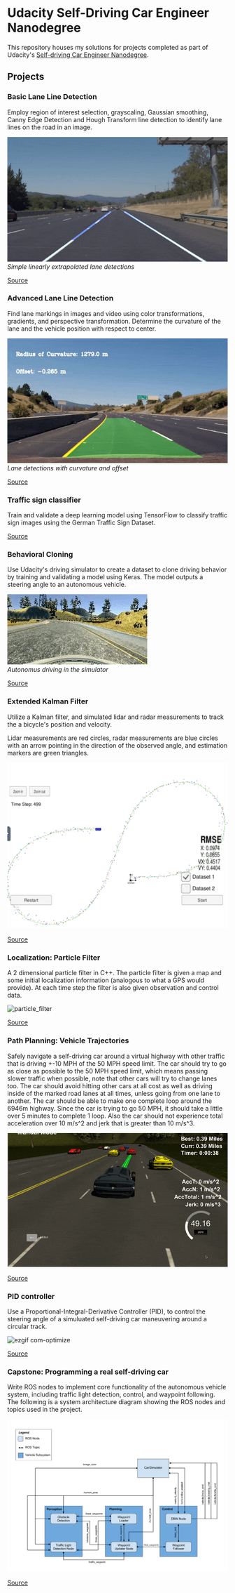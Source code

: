 # Udacity Self-Driving Car Engineer Nanodegree

This repository houses my solutions for projects completed as part of Udacity's [Self-driving Car Engineer Nanodegree](https://www.udacity.com/course/self-driving-car-engineer-nanodegree--nd013).


## Projects

### Basic Lane Line Detection
Employ region of interest selection, grayscaling, Gaussian smoothing, Canny Edge Detection and Hough Transform line detection to identify lane lines on the road in an image.

![example](https://github.com/davidxnhu/Self-Driving-Car-Engineer-Nanodegree/blob/main/Images/P1.gif)  
_Simple linearly extrapolated lane detections_

[Source](https://github.com/davidxnhu/Self-Driving-Car-Engineer-Nanodegree/tree/main/P1%20LaneLines)


### Advanced Lane Line Detection
Find lane markings in images and video using color transformations, gradients, and perspective transformation. Determine the curvature of the lane and the vehicle position with respect to center.

![example](./Images/P2.gif)  
_Lane detections with curvature and offset_

[Source](https://github.com/davidxnhu/Self-Driving-Car-Engineer-Nanodegree/tree/main/P2%20Advanced-Lane-Lines)

### Traffic sign classifier
Train and validate a deep learning model using TensorFlow to classify traffic sign images using the German Traffic Sign Dataset.

[Source](https://github.com/davidxnhu/Self-Driving-Car-Engineer-Nanodegree/tree/main/P3%20Traffic-Sign-Classifier)  

### Behavioral Cloning
Use Udacity's driving simulator to create a dataset to clone driving behavior by training and validating a model using Keras. The model outputs a steering angle to an autonomous vehicle.

![example](https://github.com/davidxnhu/Self-Driving-Car-Engineer-Nanodegree/blob/main/Images/P4.gif)  
_Autonomus driving in the simulator_  

[Source](https://github.com/davidxnhu/Self-Driving-Car-Engineer-Nanodegree/tree/main/P4%20Behavioral-Cloning)

### Extended Kalman Filter
Utilize a Kalman filter, and simulated lidar and radar measurements to track the a bicycle's position and velocity.  

Lidar measurements are red circles, radar measurements are blue circles with an arrow pointing in the direction of the observed angle, and estimation markers are green triangles.

<img width="794" alt="dataset_1" src="https://github.com/davidxnhu/Self-Driving-Car-Engineer-Nanodegree/blob/main/Images/P5.png">  


[Source](https://github.com/davidxnhu/Self-Driving-Car-Engineer-Nanodegree/tree/main/P5%20Extended-Kalman-Filter)

### Localization: Particle Filter

A 2 dimensional particle filter in C++. The particle filter is given a map and some initial localization information (analogous to what a GPS would provide). At each time step the filter is also given observation and control data.

![particle_filter](https://github.com/davidxnhu/Self-Driving-Car-Engineer-Nanodegree/blob/main/Images/P6.gif)

[Source](https://github.com/davidxnhu/Self-Driving-Car-Engineer-Nanodegree/tree/main/P6%20Kidnapped-Vehicle)

### Path Planning: Vehicle Trajectories

Safely navigate a self-driving car around a virtual highway with other traffic that is driving +-10 MPH of the 50 MPH speed limit. The car should try to go as close as possible to the 50 MPH speed limit, which means passing slower traffic when possible, note that other cars will try to change lanes too. The car should avoid hitting other cars at all cost as well as driving inside of the marked road lanes at all times, unless going from one lane to another. The car should be able to make one complete loop around the 6946m highway. Since the car is trying to go 50 MPH, it should take a little over 5 minutes to complete 1 loop. Also the car should not experience total acceleration over 10 m/s^2 and jerk that is greater than 10 m/s^3.

![path_planning](https://github.com/davidxnhu/Self-Driving-Car-Engineer-Nanodegree/blob/main/Images/P7.gif)

[Source](https://github.com/davidxnhu/Self-Driving-Car-Engineer-Nanodegree/tree/main/P7%20Path-Planning)

### PID controller

Use a Proportional-Integral-Derivative Controller (PID), to control the steering angle of a simuluated self-driving car maneuvering around a circular track.

![ezgif com-optimize](https://github.com/davidxnhu/Self-Driving-Car-Engineer-Nanodegree/blob/main/Images/P8.gif)

[Source](https://github.com/davidxnhu/Self-Driving-Car-Engineer-Nanodegree/tree/main/P8%20PID%20controller)

### Capstone: Programming a real self-driving car

Write ROS nodes to implement core functionality of the autonomous vehicle system, including traffic light detection, control, and waypoint following. The following is a system architecture diagram showing the ROS nodes and topics used in the project.


![final-project-ros-graph-v2](https://github.com/davidxnhu/Self-Driving-Car-Engineer-Nanodegree/blob/main/Images/P9.png)

[Source](https://github.com/davidxnhu/Self-Driving-Car-Engineer-Nanodegree/tree/main/P9%20Capstone-system-integration)
